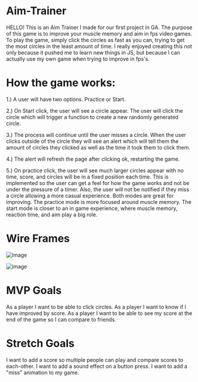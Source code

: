  # Aim-Trainer
HELLO! This is an Aim Trainer I made for our first project in GA. The purpose of this game is to improve your muscle memory and aim in fps video games. To play the game, simply click the circles as fast as you can, trying to get the most circles in the least amount of time. I really enjoyed creating this not only because it pushed me to learn new things in JS, but because I can actually use my own game when trying to improve in fps's. 


# How the game works: 
1.) A user will have two options. Practice or Start.


2.) On Start click, the user will see a circle appear. The user will click the circle which will trigger a function to create a new randomly generated circle.


3.) The process will continue until the user misses a circle. When the user clicks outside of the circle they will see an alert which will tell them the amount of circles they clicked as well as the time it took them to click them.


4.) The alert will refresh the page after clicking ok, restarting the game.


5.) On practice click, the user will see much larger circles appear with no time, score, and circles will be in a fixed position each time. This is implemented so the user can get a feel for how the game works and not be under the pressure of a timer. Also, the user will not be notified if they miss a circle allowing a more casual experience. Both modes are great for improving. The practice mode is more focused around muscle memory. The start mode is closer to an in game experience, where muscle memory, reaction time, and aim play a big role.


# Wire Frames
![image](https://user-images.githubusercontent.com/106216076/231570135-536f6bf9-155e-48ac-a96d-f9b24b5ff40d.png)


![image](https://user-images.githubusercontent.com/106216076/231570160-53ebf6a7-f50f-490c-843c-5235d3952844.png)

# MVP Goals
As a player I want to be able to click circles.
As a player I want to know if I have improved by score.
As a player I want to be able to see my score at the end of the game so I can compare to friends.


# Stretch Goals
I want to add a score so multiple people can play and compare scores to each-other.
I want to add a sound effect on a button press.
I want to add a "miss" animation to my game.

